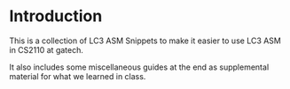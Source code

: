 # Introduction

This is a collection of LC3 ASM Snippets to make it easier to use LC3 ASM in CS2110 at gatech.

It also includes some miscellaneous guides at the end as supplemental material for what we learned in class. &#x20;
